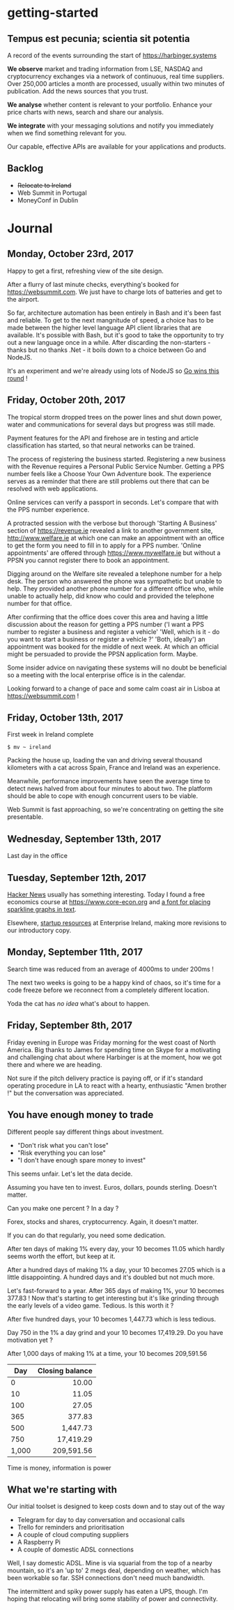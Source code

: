 # getting-started

## Tempus est pecunia; scientia sit potentia

A record of the events surrounding the start of https://harbinger.systems

**We observe** market and trading information from LSE, NASDAQ and cryptocurrency exchanges via a network of continuous, real time suppliers.  Over 250,000 articles a month are processed, usually within two minutes of publication.  Add the news sources that you trust.

**We analyse** whether content is relevant to your portfolio.  Enhance your price charts with news, search and share our analysis.

**We integrate** with your messaging solutions and notify you immediately when we find something relevant for you.

Our capable, effective APIs are available for your applications and products.

## Backlog

  * ~~Relocate to Ireland~~
  * Web Summit in Portugal
  * MoneyConf in Dublin

# Journal

## Monday, October 23rd, 2017

Happy to get a first, refreshing view of the site design.

After a flurry of last minute checks, everything's booked for https://websummit.com.  We just have to charge lots of batteries and get to the airport.

So far, architecture automation has been entirely in Bash and it's been fast and reliable.  To get to the next mangnitude of speed, a choice has to be made between the higher level language API client libraries that are available.   It's possible with Bash, but it's good to take the opportunity to try out a new language once in a while.  After discarding the non-starters - thanks but no thanks .Net - it boils down to a choice between Go and NodeJS.

It's an experiment and we're already using lots of NodeJS so [Go wins this round](https://golang.org) !

## Friday, October 20th, 2017

The tropical storm dropped trees on the power lines and shut down power, water and communications for several days but progress was still made.

Payment features for the API and firehose are in testing and article classification has started, so that neural networks can be trained.

The process of registering the business started.  Registering a new business with the Revenue requires a Personal Public Service Number.  Getting a PPS number feels like a Choose Your Own Adventure book.  The experience serves as a reminder that there are still problems out there that can be resolved with web applications.

Online services can verify a passport in seconds.  Let's compare that with the PPS number experience.

A protracted session with the verbose but thorough 'Starting A Business' section of https://revenue.ie revealed a link to another government site, http://www.welfare.ie at which one can make an appointment with an office to get the form you need to fill in to apply for a PPS number.  'Online appointments' are offered through https://www.mywelfare.ie but without a PPSN you cannot register there to book an appointment.

Digging around on the Welfare site revealed a telephone number for a help desk.  The person who answered the phone was sympathetic but unable to help.  They provided another phone number for a different office who, while unable to actually help, did know who could and provided the telephone number for that office.

After confirming that the office does cover this area and having a little discussion about the reason for getting a PPS number ('I want a PPS number to register a business and register a vehicle' 'Well, which is it - do you want to start a business or register a vehicle ?' 'Both, ideally') an appointment was booked for the middle of next week.  At which an official might be persuaded to provide the PPSN application form.  Maybe.

Some insider advice on navigating these systems will no doubt be beneficial so a meeting with the local enterprise office is in the calendar.

Looking forward to a change of pace and some calm coast air in Lisboa at https://websummit.com !

## Friday, October 13th, 2017

First week in Ireland complete

    $ mv ~ ireland

Packing the house up, loading the van and driving several thousand kilometers with a cat across Spain, France and Ireland was an experience.

Meanwhile, performance improvements have seen the average time to detect news halved from about four minutes to about two.  The platform should be able to cope with enough concurrent users to be viable.

Web Summit is fast approaching, so we're concentrating on getting the site presentable.

## Wednesday, September 13th, 2017

Last day in the office

## Tuesday, September 12th, 2017 

[Hacker News](https://news.ycombinator.com) usually has something interesting.  Today I found a free economics course at https://www.core-econ.org and [a font for placing sparkline graphs in text](http://aftertheflood.co/projects/atf-spark).

Elsewhere, [startup resources](https://www.enterprise-ireland.com/en/Start-a-Business-in-Ireland/Information-Store-for-Start-ups) at Enterprise Ireland, making more revisions to our introductory copy.

## Monday, September 11th, 2017

Search time was reduced from an average of 4000ms to under 200ms !

The next two weeks is going to be a happy kind of chaos, so it's time for a code freeze before we reconnect from a completely different location.

Yoda the cat has *no idea* what's about to happen.

## Friday, September 8th, 2017

Friday evening in Europe was Friday morning for the west coast of North America.  Big thanks to James for spending time on Skype for a motivating and challenging chat about where Harbinger is at the moment, how we got there and where we are heading.

Not sure if the pitch delivery practice is paying off, or if it's standard operating procedure in LA to react with a hearty, enthusiastic "Amen brother !" but the conversation was appreciated.

## You have enough money to trade

Different people say different things about investment.

  * "Don't risk what you can't lose"
  * "Risk everything you can lose"
  * "I don't have enough spare money to invest"

This seems unfair.  Let's let the data decide.

Assuming you have ten to invest.  Euros, dollars, pounds sterling.  Doesn't matter.

Can you make one percent ?  In a day ?

Forex, stocks and shares, cryptocurrency.  Again, it doesn't matter.

If you can do that regularly, you need some dedication.

After ten days of making 1% every day, your 10 becomes 11.05 which hardly seems worth the effort, but keep at it.

After a hundred days of making 1% a day, your 10 becomes 27.05 which is a little disappointing.  A hundred days and it's doubled but not much more.

Let's fast-forward to a year.  After 365 days of making 1%, your 10 becomes 377.83 !  Now that's starting to get interesting but it's like grinding through the early levels of a video game.  Tedious.  Is this worth it ?

After five hundred days, your 10 becomes 1,447.73 which is less tedious.

Day 750 in the 1% a day grind and your 10 becomes 17,419.29.  Do you have motivation yet ?

After 1,000 days of making 1% at a time, your 10 becomes 209,591.56

|Day | Closing balance|
|--|--:|
|0 | 10.00|
|10 | 11.05|
|100 | 27.05|
|365 | 377.83|
|500 | 1,447.73|
|750 | 17,419.29|
|1,000 | 209,591.56|

Time is money, information is power

## What we're starting with

Our initial toolset is designed to keep costs down and to stay out of the way

 * Telegram for day to day conversation and occasional calls
 * Trello for reminders and prioritisation
 * A couple of cloud computing suppliers
 * A Raspberry Pi
 * A couple of domestic ADSL connections
 
Well, I say domestic ADSL.  Mine is via squarial from the top of a nearby mountain, so it's an 'up to' 2 megs deal, depending on weather, which has been workable so far.  SSH connections don't need much bandwidth.

The intermittent and spiky power supply has eaten a UPS, though.  I'm hoping that relocating will bring some stability of power and connectivity.
